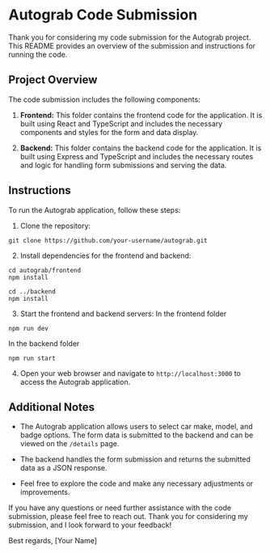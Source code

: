 # Autograb Code Submission

Thank you for considering my code submission for the Autograb project. This README provides an overview of the submission and instructions for running the code.

## Project Overview

The code submission includes the following components:

1. **Frontend:** This folder contains the frontend code for the application. It is built using React and TypeScript and includes the necessary components and styles for the form and data display.

2. **Backend:** This folder contains the backend code for the application. It is built using Express and TypeScript and includes the necessary routes and logic for handling form submissions and serving the data.

## Instructions

To run the Autograb application, follow these steps:
1. Clone the repository:
```
git clone https://github.com/your-username/autograb.git
```
2. Install dependencies for the frontend and backend:
```
cd autograb/frontend
npm install

cd ../backend
npm install
```
3. Start the frontend and backend servers:
In the frontend folder
```
npm run dev
```
In the backend folder
```
npm run start
```


4. Open your web browser and navigate to `http://localhost:3000` to access the Autograb application.

## Additional Notes

- The Autograb application allows users to select car make, model, and badge options. The form data is submitted to the backend and can be viewed on the `/details` page.

- The backend handles the form submission and returns the submitted data as a JSON response.

- Feel free to explore the code and make any necessary adjustments or improvements.

If you have any questions or need further assistance with the code submission, please feel free to reach out. Thank you for considering my submission, and I look forward to your feedback!

Best regards,
[Your Name]
